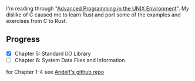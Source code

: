 I'm reading through "[Advanced Programming in the UNIX Environment](https://www.amazon.com/dp/0321637739)". My dislike of C caused me to learn Rust and port some of the examples and exercises from C to Rust.

## Progress

- [x] Chapter 5: Standard I/O Library
- [ ] Chapter 6: System Data Files and Information

for Chapter 1-4 see [Andelf's github repo](https://github.com/andelf/rust-apue)
